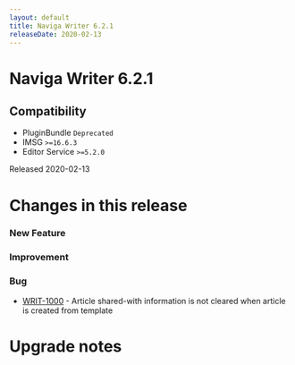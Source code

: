 ```yaml
---
layout: default
title: Naviga Writer 6.2.1
releaseDate: 2020-02-13
---
```

<div class="jumbotron">
    <h1>Naviga Writer 6.2.1</h1>    
    <h2>Compatibility</h2>
    <ul>
        <li>PluginBundle <code>Deprecated</code></li>
        <li>IMSG <code>>=16.6.3</code></li>
        <li>Editor Service <code>>=5.2.0</code></li>
    </ul>
</div>

Released 2020-02-13

 

# Changes in this release  


### New Feature 



### Improvement 



### Bug 
 
 * [WRIT-1000](https://jira.infomaker.se/browse/WRIT-1000) - Article shared-with information is not cleared when article is created from template 




# Upgrade notes  
           

